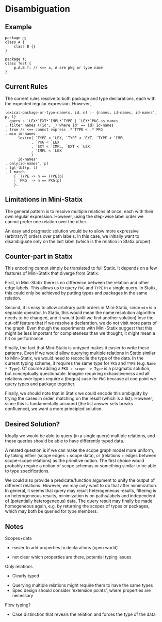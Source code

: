 # Disambiguation

## Example

    package p;
    class A {
        class B {}
    }
    
    package t;
    class Test {
        p.A.B f; // <== a, A are pkg or type name
    }

## Current Rules

The current rules resolve to both package and type declarations, each
with the expected regular expression. However, 

    lexical-package-or-type-name(s, id, n) :- {names, id-names, id-names', p, l}
      query s `LEX*`EXT*`IMPL*`TYPE | `LEX*`PKG as names
    , filter names ((id', _) where id' == id) id-names
    , true // <== cannot express .*`TYPE < .*`PKG
    , min id-names
          lexico( `TYPE < `LEX, `TYPE < `EXT, `TYPE < `IMPL
                , `PKG < `LEX
                , `EXT < `IMPL, `EXT < `LEX
                , `IMPL < `LEX
                )
          id-names'
    , only(id-names', p)
    , tgt-lbl(p, l)
    , l match
        { `TYPE -> n == TYPE(p)
        | `PKG  -> n == PKG(p)
        }.

## Limitations in Mini-Statix

The general pattern is to resolve multiple relations at once, each
with their own regular expression. However, using the step-wise label
order we cannot prefer one relation over the other.

An easy and pragmatic solution would be to allow more expressive
(arbitrary?) orders over path labels. In this case, we initially want
to disambiguate only on the last label (which is the relation in 
Statix proper).

## Counter-part in Statix

This encoding cannot simply be translated to full Statix. It depends
on a few features of Mini-Statix that diverge from Statix.

First, in Mini-Statix there is no difference between the relation and
other edge labels. This allows us to query `PKG` and `TYPE` in a
single query. In Statix, this could only be achieved by putting types
and packages in the same relation.

Second, it is easy to allow arbitrary path orders in Mini-Statix,
since `min` is a separate operator. In Statix, this would mean the
name resolution algorithm needs to be changed, and it would (until we
find another solution) lose the cut-off feature that if we resolve a
declaration, we do not visit more parts of the graph. Even though the
experiments with Mini-Statix suggest that this might be less important
for completeness than we thought, it might mean a hit on performance.

Finally, the fact that Mini-Statix is untyped makes it easier to write
these patterns. Even if we would allow querying multiple relations in
Statix similar to Mini-Statix, we would need to reconcile the type of
the data. In the current typing scheme, it requires the same type for
`PKG` and `TYPE` (e.g. `Name * Type`). Of course adding a `PKG : scope
-> Type` is a pragmatic solution, but conceptually
questionable. Imagine requiring exhaustiveness and all relations over
types require a (bogus) case for `PKG` because at one point we query
types and package together.

Finally, we should note that in Statix we could encode this ambiguity
by trying the cases in order, matching on the result (which is a
list). However, since this is fundamentally unsound (the list answer
sets breaks confluence), we want a more principled solution.

## Desired Solution?

Ideally we would be able to query (in a single query) multiple
relations, and these queries should be able to have differently typed
data.

A related question is if we can make the scope graph model more
uniform, by taking either (scope edges + scope data), or (relations +
edges between scope-scope relations) as the primitive notion. The
first choice would probably require a notion of scope schemas or
something similar to be able to type specifications.

We could also provide a predicate/function argument to unify the
output of different relations. However, we may only want to do that
after minimization. In general, it seems that query may result
heterogeneous results, filtering is on heterogeneous results,
minimization is on paths/labels and independent of (potentially
heterogeneous) data. The query result may finally be made homogeneous
again, e.g. by returning the scopes of types or packages, which may
both be queried for type members.

## Notes

Scopes+data
+ easier to add properties to declarations (open world)
- not clear which properties are there, potential typing issues

Only relations
+ Clearly typed
- Querying multiple relations might require them to have the same types
- Spec design should consider 'extension points', where properties are
  necessary

Flow typing?
- Case distinction that reveals the relation and forces the type of
  the data
